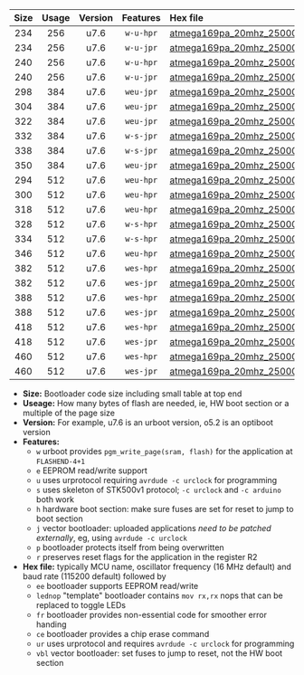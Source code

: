 |Size|Usage|Version|Features|Hex file|
|:-:|:-:|:-:|:-:|:--|
|234|256|u7.6|`w-u-hpr`|[atmega169pa_20mhz_250000bps_ur.hex](https://raw.githubusercontent.com/stefanrueger/urboot/main/atmega169pa_20mhz_250000bps_ur.hex)|
|234|256|u7.6|`w-u-jpr`|[atmega169pa_20mhz_250000bps_ur_vbl.hex](https://raw.githubusercontent.com/stefanrueger/urboot/main/atmega169pa_20mhz_250000bps_ur_vbl.hex)|
|240|256|u7.6|`w-u-hpr`|[atmega169pa_20mhz_250000bps_lednop_ur.hex](https://raw.githubusercontent.com/stefanrueger/urboot/main/atmega169pa_20mhz_250000bps_lednop_ur.hex)|
|240|256|u7.6|`w-u-jpr`|[atmega169pa_20mhz_250000bps_lednop_ur_vbl.hex](https://raw.githubusercontent.com/stefanrueger/urboot/main/atmega169pa_20mhz_250000bps_lednop_ur_vbl.hex)|
|298|384|u7.6|`weu-jpr`|[atmega169pa_20mhz_250000bps_ee_ur_vbl.hex](https://raw.githubusercontent.com/stefanrueger/urboot/main/atmega169pa_20mhz_250000bps_ee_ur_vbl.hex)|
|304|384|u7.6|`weu-jpr`|[atmega169pa_20mhz_250000bps_ee_lednop_ur_vbl.hex](https://raw.githubusercontent.com/stefanrueger/urboot/main/atmega169pa_20mhz_250000bps_ee_lednop_ur_vbl.hex)|
|322|384|u7.6|`weu-jpr`|[atmega169pa_20mhz_250000bps_ee_lednop_fr_ur_vbl.hex](https://raw.githubusercontent.com/stefanrueger/urboot/main/atmega169pa_20mhz_250000bps_ee_lednop_fr_ur_vbl.hex)|
|332|384|u7.6|`w-s-jpr`|[atmega169pa_20mhz_250000bps_vbl.hex](https://raw.githubusercontent.com/stefanrueger/urboot/main/atmega169pa_20mhz_250000bps_vbl.hex)|
|338|384|u7.6|`w-s-jpr`|[atmega169pa_20mhz_250000bps_lednop_vbl.hex](https://raw.githubusercontent.com/stefanrueger/urboot/main/atmega169pa_20mhz_250000bps_lednop_vbl.hex)|
|350|384|u7.6|`weu-jpr`|[atmega169pa_20mhz_250000bps_ee_lednop_fr_ce_ur_vbl.hex](https://raw.githubusercontent.com/stefanrueger/urboot/main/atmega169pa_20mhz_250000bps_ee_lednop_fr_ce_ur_vbl.hex)|
|294|512|u7.6|`weu-hpr`|[atmega169pa_20mhz_250000bps_ee_ur.hex](https://raw.githubusercontent.com/stefanrueger/urboot/main/atmega169pa_20mhz_250000bps_ee_ur.hex)|
|300|512|u7.6|`weu-hpr`|[atmega169pa_20mhz_250000bps_ee_lednop_ur.hex](https://raw.githubusercontent.com/stefanrueger/urboot/main/atmega169pa_20mhz_250000bps_ee_lednop_ur.hex)|
|318|512|u7.6|`weu-hpr`|[atmega169pa_20mhz_250000bps_ee_lednop_fr_ur.hex](https://raw.githubusercontent.com/stefanrueger/urboot/main/atmega169pa_20mhz_250000bps_ee_lednop_fr_ur.hex)|
|328|512|u7.6|`w-s-hpr`|[atmega169pa_20mhz_250000bps.hex](https://raw.githubusercontent.com/stefanrueger/urboot/main/atmega169pa_20mhz_250000bps.hex)|
|334|512|u7.6|`w-s-hpr`|[atmega169pa_20mhz_250000bps_lednop.hex](https://raw.githubusercontent.com/stefanrueger/urboot/main/atmega169pa_20mhz_250000bps_lednop.hex)|
|346|512|u7.6|`weu-hpr`|[atmega169pa_20mhz_250000bps_ee_lednop_fr_ce_ur.hex](https://raw.githubusercontent.com/stefanrueger/urboot/main/atmega169pa_20mhz_250000bps_ee_lednop_fr_ce_ur.hex)|
|382|512|u7.6|`wes-hpr`|[atmega169pa_20mhz_250000bps_ee.hex](https://raw.githubusercontent.com/stefanrueger/urboot/main/atmega169pa_20mhz_250000bps_ee.hex)|
|382|512|u7.6|`wes-jpr`|[atmega169pa_20mhz_250000bps_ee_vbl.hex](https://raw.githubusercontent.com/stefanrueger/urboot/main/atmega169pa_20mhz_250000bps_ee_vbl.hex)|
|388|512|u7.6|`wes-hpr`|[atmega169pa_20mhz_250000bps_ee_lednop.hex](https://raw.githubusercontent.com/stefanrueger/urboot/main/atmega169pa_20mhz_250000bps_ee_lednop.hex)|
|388|512|u7.6|`wes-jpr`|[atmega169pa_20mhz_250000bps_ee_lednop_vbl.hex](https://raw.githubusercontent.com/stefanrueger/urboot/main/atmega169pa_20mhz_250000bps_ee_lednop_vbl.hex)|
|418|512|u7.6|`wes-hpr`|[atmega169pa_20mhz_250000bps_ee_lednop_fr.hex](https://raw.githubusercontent.com/stefanrueger/urboot/main/atmega169pa_20mhz_250000bps_ee_lednop_fr.hex)|
|418|512|u7.6|`wes-jpr`|[atmega169pa_20mhz_250000bps_ee_lednop_fr_vbl.hex](https://raw.githubusercontent.com/stefanrueger/urboot/main/atmega169pa_20mhz_250000bps_ee_lednop_fr_vbl.hex)|
|460|512|u7.6|`wes-hpr`|[atmega169pa_20mhz_250000bps_ee_lednop_fr_ce.hex](https://raw.githubusercontent.com/stefanrueger/urboot/main/atmega169pa_20mhz_250000bps_ee_lednop_fr_ce.hex)|
|460|512|u7.6|`wes-jpr`|[atmega169pa_20mhz_250000bps_ee_lednop_fr_ce_vbl.hex](https://raw.githubusercontent.com/stefanrueger/urboot/main/atmega169pa_20mhz_250000bps_ee_lednop_fr_ce_vbl.hex)|

- **Size:** Bootloader code size including small table at top end
- **Useage:** How many bytes of flash are needed, ie, HW boot section or a multiple of the page size
- **Version:** For example, u7.6 is an urboot version, o5.2 is an optiboot version
- **Features:**
  + `w` urboot provides `pgm_write_page(sram, flash)` for the application at `FLASHEND-4+1`
  + `e` EEPROM read/write support
  + `u` uses urprotocol requiring `avrdude -c urclock` for programming
  + `s` uses skeleton of STK500v1 protocol; `-c urclock` and `-c arduino` both work
  + `h` hardware boot section: make sure fuses are set for reset to jump to boot section
  + `j` vector bootloader: uploaded applications *need to be patched externally*, eg, using `avrdude -c urclock`
  + `p` bootloader protects itself from being overwritten
  + `r` preserves reset flags for the application in the register R2
- **Hex file:** typically MCU name, oscillator frequency (16 MHz default) and baud rate (115200 default) followed by
  + `ee` bootloader supports EEPROM read/write
  + `lednop` "template" bootloader contains `mov rx,rx` nops that can be replaced to toggle LEDs
  + `fr` bootloader provides non-essential code for smoother error handing
  + `ce` bootloader provides a chip erase command
  + `ur` uses urprotocol and requires `avrdude -c urclock` for programming
  + `vbl` vector bootloader: set fuses to jump to reset, not the HW boot section
